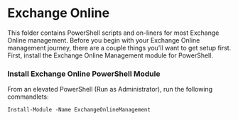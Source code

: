 # Exchange Online

This folder contains PowerShell scripts and on-liners for most Exchange Online management. Before you begin with your Exchange Online management journey, there are a couple things you'll want to get setup first. First, install the Exchange Online Management module for PowerShell. 

### Install Exchange Online PowerShell Module

From an elevated PowerShell (Run as Administrator), run the following commandlets:

`
Install-Module -Name ExchangeOnlineManagement
`
